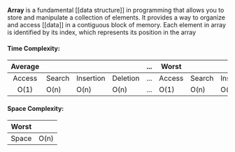 **Array** is a fundamental [[data structure]] in programming that allows you to store and manipulate a collection of elements. It provides a way to organize and access [[data]] in a contiguous block of memory. Each element in array is identified by its index, which represents its position in the array


#### Time Complexity:

|Average||||...|Worst||||
|:-:|-|-|-|:-:|-|-|-|-|
| Access | Search | Insertion | Deletion |...| Access | Search | Insertion | Deletion |
| O(1) | O(n) | O(n) | O(n) |...| O(1) | O(n) | O(n) | O(n)


#### Space Complexity:

|Worst| |
|:-:|-|
| Space | O(n) |
